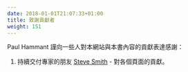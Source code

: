 ```yaml
---
date: 2018-01-01T21:07:33+01:00
title: 致謝貢獻者
weight: 151
---
```


<!--
Paul Hammant would like to acknowledge the contributions of a few people to the content of this site/book:

1. CD expert and friend <a href="http://www.alwaysagileconsulting.com/">Steve Smith</a> - contributions to various pages.
2. TODO
-->

Paul Hammant 謹向一些人對本網站與本書內容的貢獻表達感謝：

1. 持續交付專家的朋友 <a href="http://www.alwaysagileconsulting.com/">Steve Smith</a> - 對各個頁面的貢獻。
